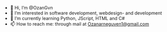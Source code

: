 - 👋 Hi, I’m @OzanGvn
- 👀 I’m interested in software development, webdesign- and development 
- 🌱 I’m currently learning Python, JScript, HTML and C#
- 📫 How to reach me: through mail at Ozanarneguven1@gmail.com
